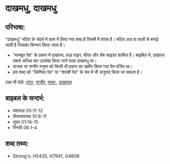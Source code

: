 # दाखमधु, दाखमधु #

## परिभाषा: ##

“दाखमधु” मदिरा के संदर्भ में काम में लिया गया शब्द है जिसमैं  में शराब है।
मदिरा अन्न या फलों से बनाई जाती है जिसका किण्वन किया जाता है।

* "मजबूत पेय" के प्रकार में दाखरस, ताड़ वाइन, बीयर और सेब साइडर शामिल हैं। बाइबिल में, दाखरस सबसे अधिक बार उल्लेख किया जाने वाला दाखमधु था।
* याजक या नाजीर मनुष्य को किसी भी प्रकार का खमीर किया गया पेय वर्जित था।
* इस शब्द को "किण्वित पेय" या "शराबी पेय" के रूप में भी अनुवाद किया जा सकता है।

(यह भी देखें: [अंगूर](../grape.md), [नाजीर](../nazirite.md), [मन्नत ](../vow.md), [दाखरस](../wine.md))

## बाइबल के सन्दर्भ: ##

* यशायाह 05:11-12
* लैव्यव्यवस्था 10:8-11
* लूका 01:14-15
* गिनती 06:1-4

## शब्द तथ्य: ##

* Strong's: H5435, H7941, G4608
